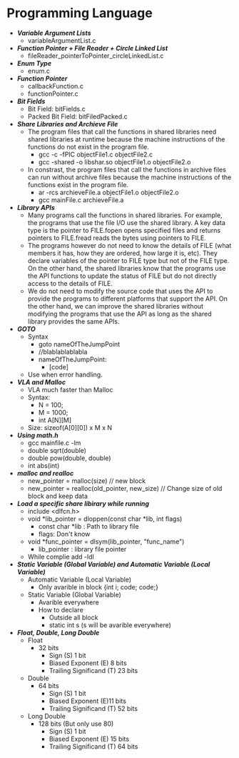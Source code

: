 Programming Language
====================================

+ ***Variable Argument Lists***
  + variableArgumentList.c
+ ***Function Pointer + File Reader + Circle Linked List***
  + fileReader_pointerToPointer_circleLinkedList.c
+ ***Enum Type***
  + enum.c
+ ***Function Pointer***
  + callbackFunction.c
  + functionPointer.c
+ ***Bit Fields***
  + Bit Field: bitFields.c
  + Packed Bit Field: bitFiledPacked.c
+ ***Share Libraries and Archieve File***
  + The program files that call the functions in shared libraries need shared libraries at runtime because the machine instructions of the functions do not exist in the program file.  
    + gcc -c -fPIC objectFile1.c objectFile2.c
    + gcc -shared -o libshar.so objectFile1.o objectFile2.o
  + In constrast, the program files that call the functions in archive files can run without archive files because the machine instructions of the functions exist in the program file.
    + ar -rcs archieveFile.a objectFile1.o objectFile2.o
    + gcc mainFile.c archieveFile.a
+ ***Library APIs***
  + Many programs call the functions in shared libraries. For example, the programs that use the file I/O use the shared library. A key data type is the pointer to FILE.fopen opens specified files and returns pointers to FILE.fread reads the bytes using pointers to FILE. 
  + The programs however do not need to know the details of FILE (what members it has, how they are ordered, how large it is, etc). They declare variables of the pointer to FILE type but not of the FILE type. On the other hand, the shared libraries know that the programs use the API functions to update the status of FILE but do not directly access to the details of FILE. 
  + We do not need to modify the source code that uses the API to provide the programs to different platforms that support the API. On the other hand, we can improve the shared libraries without modifying the programs that use the API as long as the shared library provides the same APIs.
+ ***GOTO***
  + Syntax
    + goto nameOfTheJumpPoint
    + //blablablablabla
    + nameOfTheJumpPoint:
      + [code]
  + Use when error handling.
+ ***VLA and Malloc***
  + VLA much faster than Malloc
  + Syntax:
    + N = 100;
    + M = 1000;
    + int A[N][M]
  + Size: sizeof(A[0][0]) x M x N
+ ***Using math.h***
  + gcc mainfile.c -lm
  + double sqrt(double)
  + double pow(double, double)
  + int abs(int)
+ ***malloc and realloc***
  + new_pointer = malloc(size) // new block
  + new_pointer = realloc(old_pointer, new_size) // Change size of old block and keep data
+ ***Load a specific share libirary while running***
  + include <dlfcn.h>
  + void *lib_pointer = dloppen(const char *lib, int flags)
    + const char *lib : Path to library file
    + flags: Don't know
  + void *func_pointer = dlsym(lib_pointer, "func_name")
    + lib_pointer : library file pointer
  + While complie add -ldl
+ ***Static Variable (Global Variable) and Automatic Variable (Local Variable)***
  + Automatic Variable (Local Variable)
    + Only avarible in block {int i; code; code;}
  + Static Variable (Global Variable)
    + Avarible everywhere
    + How to declare
      + Outside all block
      + static int s (s will be avarible everywhere)
+ ***Float, Double, Long Double***
  + Float
    + 32 bits
      + Sign (S) 1 bit
      + Biased Exponent (E) 8 bits
      + Trailing Significand (T) 23 bits
  + Double
    + 64 bits
      + Sign (S) 1 bit
      + Biased Exponent (E)11 bits
      + Trailing Significand (T) 52 bits
  + Long Double
    + 128 bits (But only use 80)
      + Sign (S) 1 bit
      + Biased Exponent (E) 15 bits
      + Trailing Significand (T) 64 bits
